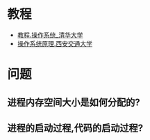 # 教程
- [教程.操作系统_清华大学](https://www.bilibili.com/video/av6538245?p=1)
- [操作系统原理.西安交通大学](https://www.youtube.com/watch?v=Zqje6UmBVeA&list=PLqhmiqnOBz99PQA66JtEzF86fFbkfMfvL)

# 问题
## 进程内存空间大小是如何分配的?
## 进程的启动过程,代码的启动过程?



